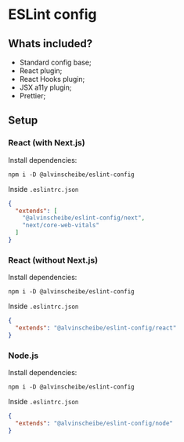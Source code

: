 # ESLint config

## Whats included?

- Standard config base;
- React plugin;
- React Hooks plugin;
- JSX a11y plugin;
- Prettier;

## Setup

### React (with Next.js)

Install dependencies:
```console
npm i -D @alvinscheibe/eslint-config
```
Inside `.eslintrc.json`
```json
{
  "extends": [
    "@alvinscheibe/eslint-config/next", 
    "next/core-web-vitals"
  ]
}
```

### React (without Next.js)

Install dependencies:
```console
npm i -D @alvinscheibe/eslint-config
```
Inside `.eslintrc.json`
```json
{
  "extends": "@alvinscheibe/eslint-config/react"
}
```

### Node.js

Install dependencies:
```console
npm i -D @alvinscheibe/eslint-config
```
Inside `.eslintrc.json`
```json
{
  "extends": "@alvinscheibe/eslint-config/node"
}
```

